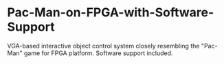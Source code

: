 # Pac-Man-on-FPGA-with-Software-Support
VGA-based interactive object control system closely resembling the "Pac-Man" game for FPGA platform. Software support included.

